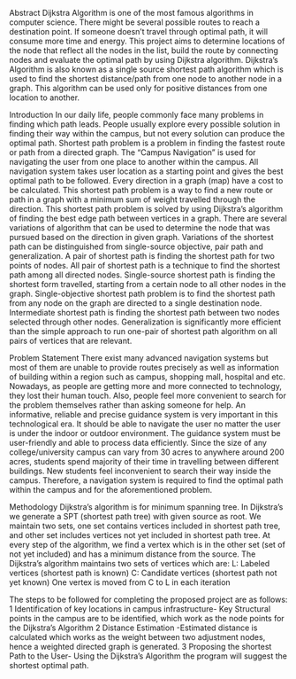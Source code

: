 Abstract
Dijkstra Algorithm is one of the most famous algorithms in computer science. There might be several possible routes to reach a destination point. If someone doesn’t travel through optimal path, it will consume more time and energy. This project aims to determine locations of the node that reflect all the nodes in the list, build the route by connecting nodes and evaluate the optimal path by using Dijkstra algorithm. Dijkstra’s Algorithm is also known as a single source shortest path algorithm which is used to find the shortest distance/path from one node to another node in a graph. This algorithm can be used only for positive distances from one location to another.

Introduction
In our daily life, people commonly face many problems in finding which path leads. People usually explore every possible solution in finding their way within the campus, but not every solution can produce the optimal path. Shortest path problem is a problem in finding the fastest route or path from a directed graph. The “Campus Navigation” is used for navigating the user from one place to another within the campus. All navigation system takes user location as a starting point and gives the best optimal path to be followed. Every direction in a graph (map) have a cost to be calculated. This shortest path problem is a way to find a new route or path in a graph with a minimum sum of weight travelled through the direction. This shortest path problem is solved by using Dijkstra’s algorithm of finding the best edge path between vertices in a graph. There are several variations of algorithm that can be used to determine the node that was pursued based on the direction in given graph. Variations of the shortest path can be distinguished from single-source objective, pair path and generalization. A pair of shortest path is finding the shortest path for two points of nodes. All pair of shortest path is a technique to find the shortest path among all directed nodes. Single-source shortest path is finding the shortest form travelled, starting from a certain node to all other nodes in the graph. Single-objective shortest path problem is to find the shortest path from any node on the graph are directed to a single destination node. Intermediate shortest path is finding the shortest path between two nodes selected through other nodes. Generalization is significantly more efficient than the simple approach to run one-pair of shortest path algorithm on all pairs of vertices that are relevant.

Problem Statement
There exist many advanced navigation systems but most of them are unable to provide routes precisely as well as information of building within a region such as campus, shopping mall, hospital and etc. Nowadays, as people are getting more and more connected to technology, they lost their human touch. Also, people feel more convenient to search for the problem themselves rather than asking someone for help.
An informative, reliable and precise guidance system is very important in this technological era. It should be able to navigate the user no matter the user is under the indoor or outdoor environment. The guidance system must be user-friendly and able to process data efficiently. Since the size of any college/university campus can vary from 30 acres to anywhere around 200 acres, students spend majority of their time in travelling between different buildings. New students feel inconvenient to search their way inside the campus. Therefore, a navigation system is required to find the optimal path within the campus and for the aforementioned problem.

Methodology
Dijkstra’s algorithm is for minimum spanning tree. In Dijkstra’s we generate a SPT (shortest path tree) with given source as root. We maintain two sets, one set contains vertices included in shortest path tree, and other set includes vertices not yet included in shortest path tree. At every step of the algorithm, we find a vertex which is in the other set (set of not yet included) and has a minimum distance from the source. The Dijkstra’s algorithm maintains two sets of vertices which are: L: Labeled vertices (shortest path is known) C: Candidate vertices (shortest path not yet known) One vertex is moved from C to L in each iteration

The steps to be followed for completing the proposed project are as follows: 1 Identification of key locations in campus infrastructure- Key Structural points in the campus are to be identified, which work as the node points for the Dijkstra’s Algorithm 2 Distance Estimation -Estimated distance is calculated which works as the weight between two adjustment nodes, hence a weighted directed graph is generated. 3 Proposing the shortest Path to the User- Using the Dijkstra’s Algorithm the program will suggest the shortest optimal path.
